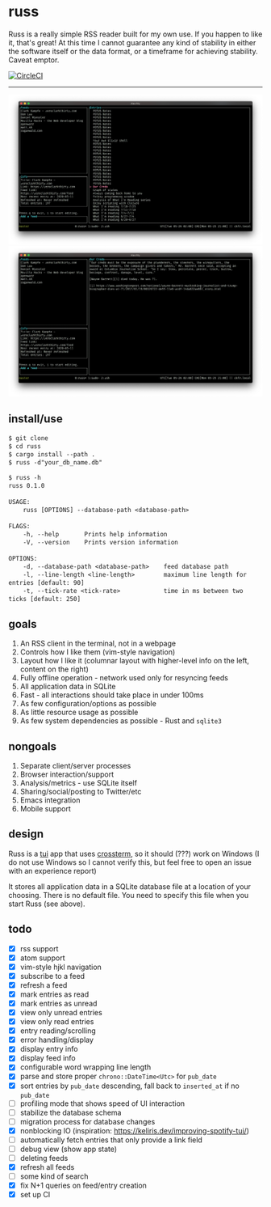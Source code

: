 # russ

Russ is a really simple RSS reader built for my own use.
If you happen to like it, that's great!
At this time I cannot guarantee any kind of stability in either the software itself or the data format, or a timeframe for achieving stability. Caveat emptor.

[![CircleCI](https://circleci.com/gh/ckampfe/russ.svg?style=svg)](https://circleci.com/gh/ckampfe/russ)

---

<img src="entries.png"></img>
<img src="entry.png"></img>

## install/use

```
$ git clone
$ cd russ
$ cargo install --path .
$ russ -d"your_db_name.db"
```

```
$ russ -h
russ 0.1.0

USAGE:
    russ [OPTIONS] --database-path <database-path>

FLAGS:
    -h, --help       Prints help information
    -V, --version    Prints version information

OPTIONS:
    -d, --database-path <database-path>    feed database path
    -l, --line-length <line-length>        maximum line length for entries [default: 90]
    -t, --tick-rate <tick-rate>            time in ms between two ticks [default: 250]
```

## goals

1. An RSS client in the terminal, not in a webpage
1. Controls how I like them (vim-style navigation)
1. Layout how I like it (columnar layout with higher-level info on the left, content on the right)
1. Fully offline operation - network used only for resyncing feeds
1. All application data in SQLite
1. Fast - all interactions should take place in under 100ms
1. As few configuration/options as possible
1. As little resource usage as possible
1. As few system dependencies as possible - Rust and `sqlite3`

## nongoals

1. Separate client/server processes
1. Browser interaction/support
1. Analysis/metrics - use SQLite itself
1. Sharing/social/posting to Twitter/etc
1. Emacs integration
1. Mobile support

## design

Russ is a [tui](https://crates.io/crates/tui) app that uses [crossterm](https://crates.io/crates/crossterm), so it should (???) work on Windows (I do not use Windows so I cannot verify this, but feel free to open an issue with an experience report)

It stores all application data in a SQLite database file at a location of your choosing. There is no default file. You need to specify this file when you start Russ (see above).

## todo

- [x] rss support
- [x] atom support
- [x] vim-style hjkl navigation
- [x] subscribe to a feed
- [x] refresh a feed
- [x] mark entries as read
- [x] mark entries as unread
- [x] view only unread entries
- [x] view only read entries
- [x] entry reading/scrolling
- [x] error handling/display
- [x] display entry info
- [x] display feed info
- [x] configurable word wrapping line length
- [x] parse and store proper `chrono::DateTime<Utc>` for `pub_date`
- [x] sort entries by `pub_date` descending, fall back to `inserted_at` if no `pub_date`
- [ ] profiling mode that shows speed of UI interaction
- [ ] stabilize the database schema
- [ ] migration process for database changes
- [x] nonblocking IO (inspiration: https://keliris.dev/improving-spotify-tui/)
- [ ] automatically fetch entries that only provide a link field
- [ ] debug view (show app state)
- [ ] deleting feeds
- [x] refresh all feeds
- [ ] some kind of search
- [x] fix N+1 queries on feed/entry creation
- [x] set up CI